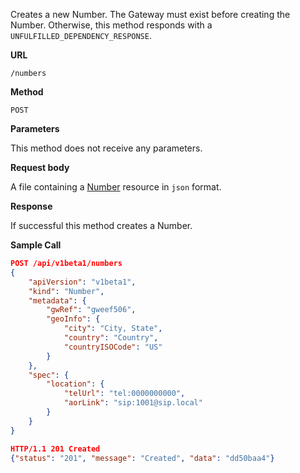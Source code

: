 Creates a new Number. The Gateway must exist before creating the Number.
Otherwise, this method responds with a `UNFULFILLED_DEPENDENCY_RESPONSE`.

**URL**

`/numbers`

**Method**

`POST`

**Parameters**

This method does not receive any parameters.

**Request body**

A file containing a [Number](/configuration/numbers) resource in `json` format.

**Response**

If successful this method creates a Number.

**Sample Call**

```json
POST /api/v1beta1/numbers
{
	"apiVersion": "v1beta1",
	"kind": "Number",
	"metadata": {
		"gwRef": "gweef506",
		"geoInfo": {
			"city": "City, State",
			"country": "Country",
			"countryISOCode": "US"
		}
	},
	"spec": {
		"location": {
			"telUrl": "tel:0000000000",
			"aorLink": "sip:1001@sip.local"
		}
	}
}

HTTP/1.1 201 Created
{"status": "201", "message": "Created", "data": "dd50baa4"}
```
